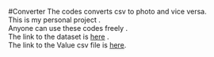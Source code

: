 #Converter
The codes converts csv to photo and vice versa.<br />
This is my personal project . <br />
Anyone can use these codes freely . <br />
The link to the dataset is [here](https://www.kaggle.com/c/challenges-in-representation-learning-facial-expression-recognition-challenge/data) .<br />
The link to the Value csv file is [here](https://drive.google.com/open?id=0B6W93fmAp3VIRUo1cGpBQkx1bDg). 